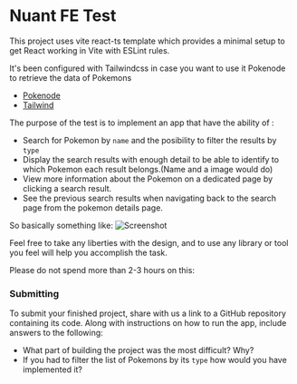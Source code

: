 # Nuant FE Test

This project uses vite react-ts template which provides a minimal setup to get React working in Vite with ESLint rules.

It's been configured with Tailwindcss in case you want to use it Pokenode to retrieve the data of Pokemons

- [Pokenode](https://pokenode-ts.vercel.app/)
- [Tailwind](https://tailwindcss.com/)

The purpose of the test is to implement an app that have the ability of :

- Search for Pokemon by `name` and the posibility to filter the results by `type`
- Display the search results with enough detail to be able to identify to which Pokemon each result belongs.(Name and a image would do)
- View more information about the Pokemon on a dedicated page by clicking a search result.
- See the previous search results when navigating back to the search page from the pokemon details page.

So basically something like:
![Screenshot](screenshot.png)

Feel free to take any liberties with the design, and to use any library or tool you feel will help you accomplish the task.

Please do not spend more than 2-3 hours on this:

### Submitting

To submit your finished project, share with us a link to a GitHub repository containing its code. Along with instructions on how to run the app, include answers to the following:

- What part of building the project was the most difficult? Why?
- If you had to filter the list of Pokemons by its `type` how would you have implemented it?
